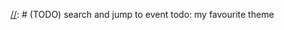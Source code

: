 [//]: # (TODO: fetch current pick event)
[//]: # (TODO: fump next or prev event)
[//]: # (TODO) search and jump to event
todo: my favourite theme